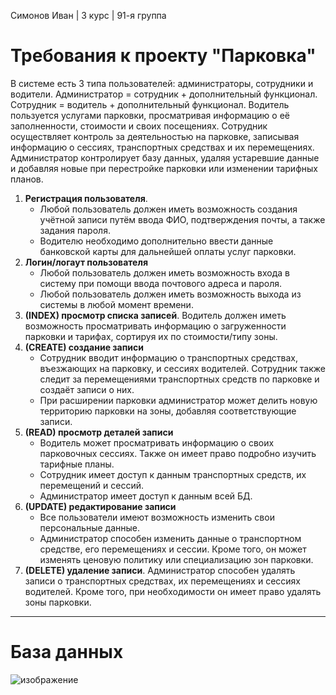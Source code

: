 Симонов Иван | 3 курс | 91-я группа
# Требования к проекту "Парковка"
В системе есть 3 типа пользователей: администраторы, сотрудники и водители. Администратор = сотрудник + дополнительный функционал. Сотрудник = водитель + дополнительный функционал. 
Водитель пользуется услугами парковки, просматривая информацию о её заполненности, стоимости и своих посещениях. 
Сотрудник осуществляет контроль за деятельностью на парковке, записывая информацию о сессиях, транспортных средствах и их перемещениях. 
Администратор контролирует базу данных, удаляя устаревшие данные и добавляя новые при перестройке парковки или изменении тарифных планов.


1. **Регистрация пользователя**.
     * Любой пользователь должен иметь возможность создания учётной записи путём ввода ФИО, подтверждения почты, а также задания пароля.
     * Водителю необходимо дополнительно ввести данные банковской карты для дальнейшей оплаты услуг парковки.
2. **Логин/логаут пользователя**
     * Любой пользователь должен иметь возможность входа в систему при помощи ввода почтового адреса и пароля.
     * Любой пользователь должен иметь возможность выхода из системы в любой момент времени.
3. **(INDEX) просмотр списка записей**. Водитель должен иметь возможность просматривать информацию о загруженности парковки и тарифах, сортируя их по стоимости/типу зоны.
4. **(CREATE) создание записи**
     * Сотрудник вводит информацию о транспортных средствах, въезжающих на парковку, и сессиях водителей. Сотрудник также следит за перемещениями транспортных средств по парковке и создаёт записи о них.
     * При расширении парковки администратор может делить новую территорию парковки на зоны, добавляя соответствующие записи.
5. **(READ) просмотр деталей записи**
     * Водитель может просматривать информацию о своих парковочных сессиях. Также он имеет право подробно изучить тарифные планы.
     * Сотрудник имеет доступ к данным транспортных средств, их перемещений и сессий.
     * Администратор имеет доступ к данным всей БД.
6. **(UPDATE) редактирование записи**
     * Все пользователи имеют возможность изменить свои персональные данные.
     * Администратор способен изменить данные о транспортном средстве, его перемещениях и сессии. Кроме того, он может изменять ценовую политику или специализацию зон парковки. 
7. **(DELETE) удаление записи**. Администратор способен удалять записи о транспортных средствах, их перемещениях и сессиях водителей. Кроме того, при необходимости он имеет право удалять зоны парковки.
***
# База данных
![изображение](https://github.com/user-attachments/assets/4271842b-caea-4255-b4f6-7ad14f546241)


